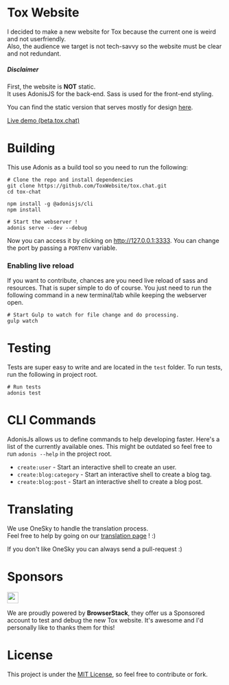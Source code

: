 # Tox Website

I decided to make a new website for Tox because the current one is weird and not userfriendly.  
Also, the audience we target is not tech-savvy so the website must be clear and not redundant.

##### Disclaimer
First, the website is **NOT** static.  
It uses AdonisJS for the back-end. Sass is used for the front-end styling.

You can find the static version that serves mostly for design [here](https://github.com/SkyzohKey/tox-website).

[Live demo (beta.tox.chat)](http://beta.tox.chat)

# Building
This use Adonis as a build tool so you need to run the following:

```
# Clone the repo and install dependencies
git clone https://github.com/ToxWebsite/tox.chat.git
cd tox-chat

npm install -g @adonisjs/cli
npm install

# Start the webserver !
adonis serve --dev --debug
```

Now you can access it by clicking on http://127.0.0.1:3333. You can change the port by passing a `PORT`env variable.

### Enabling live reload

If you want to contribute, chances are you need live reload of sass and resources. That is super simple to do of course. You just need to run the following command in a new terminal/tab while keeping the webserver open.

```
# Start Gulp to watch for file change and do processing.
gulp watch
```

# Testing

Tests are super easy to write and are located in the `test` folder.
To run tests, run the following in project root.

```
# Run tests
adonis test
```

# CLI Commands

AdonisJs allows us to define commands to help developing faster. Here's a list of the currently available ones. This might be outdated so feel free to run `adonis --help` in the project root.

- `create:user` - Start an interactive shell to create an user.
- `create:blog:category` - Start an interactive shell to create a blog tag.
- `create:blog:post` - Start an interactive shell to create a blog post.

# Translating

We use OneSky to handle the translation process.  
Feel free to help by going on our [translation page](https://osljz2m.oneskyapp.com/collaboration/project?id=129664) ! :)

If you don't like OneSky you can always send a pull-request :)

# Sponsors

<a href="https://www.browserstack.com">
  <img src="https://a.doko.moe/cxkvnr.svg" height="26">
</a>

We are proudly powered by **BrowserStack**, they offer us a Sponsored account to test and debug the new Tox website. It's awesome and I'd personally like to thanks them for this!

# License
This project is under the [MIT License], so feel free to contribute or fork.

[MIT License]: License
[BrowserStack]: https://www.browserstack.com/
